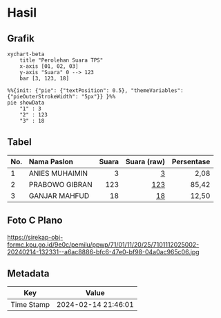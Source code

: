 # Hasil

## Grafik

```mermaid
xychart-beta
    title "Perolehan Suara TPS"
    x-axis [01, 02, 03]
    y-axis "Suara" 0 --> 123
    bar [3, 123, 18]
```

```mermaid
%%{init: {"pie": {"textPosition": 0.5}, "themeVariables": {"pieOuterStrokeWidth": "5px"}} }%%
pie showData
    "1" : 3
    "2" : 123
    "3" : 18
```

## Tabel

| No. | Nama Paslon    | Suara | Suara (raw) | Persentase |
|:--- |:-------------- | -----:| -----------:| ----------:|
| 1   | ANIES MUHAIMIN | 3     | [3][p-1]    | 2,08       |
| 2   | PRABOWO GIBRAN | 123   | [123][p-2]  | 85,42      |
| 3   | GANJAR MAHFUD  | 18    | [18][p-3]   | 12,50      |


[p-1]: https://github.com/gigit-pemilu/pemilu-2024-71-sulawesi-utara/blob/main/pilpres/hitung-suara/sub/71-sulawesi-utara/sub/01-bolaang-mongondow/sub/11-dumoga-utara/sub/2025-dondomon-selatan/sub/002-tps/sub/paslon-1.txt
[p-2]: https://github.com/gigit-pemilu/pemilu-2024-71-sulawesi-utara/blob/main/pilpres/hitung-suara/sub/71-sulawesi-utara/sub/01-bolaang-mongondow/sub/11-dumoga-utara/sub/2025-dondomon-selatan/sub/002-tps/sub/paslon-2.txt
[p-3]: https://github.com/gigit-pemilu/pemilu-2024-71-sulawesi-utara/blob/main/pilpres/hitung-suara/sub/71-sulawesi-utara/sub/01-bolaang-mongondow/sub/11-dumoga-utara/sub/2025-dondomon-selatan/sub/002-tps/sub/paslon-3.txt

## Foto C Plano

https://sirekap-obj-formc.kpu.go.id/9e0c/pemilu/ppwp/71/01/11/20/25/7101112025002-20240214-132331--a6ac8886-bfc6-47e0-bf98-04a0ac965c06.jpg


## Metadata

| Key        | Value               |
| ---------- | ------------------- |
| Time Stamp | 2024-02-14 21:46:01 |



